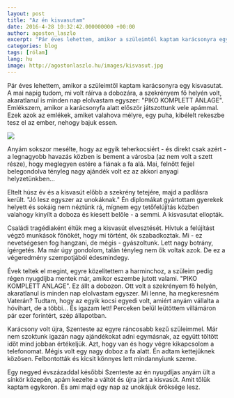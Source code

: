 ```yaml
---
layout: post
title: "Az én kisvasutam"
date: 2016-4-28 10:32:42.000000000 +00:00
author: agoston_laszlo
excerpt: "Pár éves lehettem, amikor a szüleimtől kaptam karácsonyra egy kisvasutat. Emlékszem, amikor a karácsonyfa alatt először játszottunk vele apámmal. Ezek azok az emlékek, amiket valahova mélyre, egy puha, kibélelt rekeszbe tesz el az ember, nehogy bajuk essen."
categories: blog
tags: [rólam]
lang: hu
image: http://agostonlaszlo.hu/images/kisvasut.jpg
---
```

Pár éves lehettem, amikor a szüleimtől kaptam karácsonyra egy kisvasutat. A mai napig tudom, mi volt ráírva a dobozára, a szekrényem fő helyén volt, akaratlanul is minden nap elolvastam egyszer: "PIKO KOMPLETT ANLAGE". Emlékszem, amikor a karácsonyfa alatt először játszottunk vele apámmal. Ezek azok az emlékek, amiket valahova mélyre, egy puha, kibélelt rekeszbe tesz el az ember, nehogy bajuk essen.

![](http://agostonlaszlo.hu/images/kisvasut.jpg)

Anyám sokszor mesélte, hogy az egyik teherkocsiért  - és direkt csak azért - a legnagyobb havazás közben is bement a városba (az nem volt a szett része), hogy meglegyen estére a fiának a fa alá. Mai, felnőtt fejjel belegondolva tényleg nagy ajándék volt ez az akkori anyagi helyzetünkben...

Eltelt húsz év és a kisvasút előbb a szekrény tetejére, majd a padlásra került. "Jó lesz egyszer az unokáknak." Én diplomákat gyártottam gyerekek helyett és sokáig nem néztünk rá, mígnem egy tetőfelújítás közben valahogy kinyílt a doboza és kiesett belőle - a semmi. A kisvasutat ellopták.

Családi tragédiaként éltük meg a kisvasút elvesztését. Hívtuk a felújítást végző munkások főnökét, hogy mi történt, ők szabadkoztak. Mi - ez nevetségesen fog hangzani, de mégis - gyászoltunk. Lett nagy botrány, ígérgetés. Ma már úgy gondolom, talán tényleg nem ők voltak azok. De ez a végeredmény szempotjából édesmindegy.

Évek teltek el megint, egyre közelítettem a harminchoz, a szüleim pedig régen nyugdíjba mentek már, amikor eszembe jutott valami. "PIKO KOMPLETT ANLAGE". Ez állt a dobozon. Ott volt a szekrényem fő helyén, akaratlanul is minden nap elolvastam egyszer. Mi lenne, ha megkeresném Vaterán? Tudtam, hogy az egyik kocsi egyedi volt, amiért anyám vállalta a hóvihart, de a többi... És igazam lett! Perceken belül leütöttem villámáron pár ezer forintért, szép állapotban.

Karácsony volt újra, Szenteste az egyre ráncosabb kezű szüleimmel. Már nem szoktunk igazán nagy ajándékokat adni egymásnak, az együtt töltött időt mind jobban értékeljük. Azt, hogy van és hogy végre kikapcsolom a telefonomat. Mégis volt egy nagy doboz a fa alatt. Én adtam kettejüknek közösen. Felbontották és kicsit könnyes lett mindannyiunk szeme.

Egy negyed évszázaddal későbbi Szenteste az én nyugdíjas anyám ült a sínkör közepén, apám kezelte a váltót és újra járt a kisvasút. Amit tőlük kaptam egykoron. És ami majd egy nap az unokájuk öröksége lesz.
